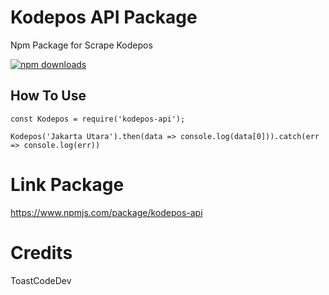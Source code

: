 # Kodepos API Package
Npm Package for Scrape Kodepos

[![npm downloads](https://img.shields.io/npm/dt/kodepos-api.svg)](https://npm.im/kodepos-api)


## How To Use

```
const Kodepos = require('kodepos-api');

Kodepos('Jakarta Utara').then(data => console.log(data[0])).catch(err => console.log(err))

```

# Link Package
https://www.npmjs.com/package/kodepos-api

# Credits
ToastCodeDev

